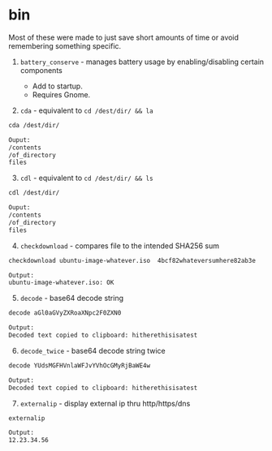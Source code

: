 # bin

Most of these were made to just save short amounts of time or avoid remembering something specific.

1. `battery_conserve` - manages battery usage by enabling/disabling certain components
    - Add to startup.
    - Requires Gnome.

2. `cda` - equivalent to `cd /dest/dir/ && la`

```bash
cda /dest/dir/

Ouput:
/contents
/of_directory
files
```

3. `cdl` - equivalent to `cd /dest/dir/ && ls`

```bash
cdl /dest/dir/

Ouput:
/contents
/of_directory
files
```

4. `checkdownload` - compares file to the intended SHA256 sum

```bash
checkdownload ubuntu-image-whatever.iso  4bcf82whateversumhere82ab3e

Output:
ubuntu-image-whatever.iso: OK
```

5. `decode` - base64 decode string

```bash
decode aGl0aGVyZXRoaXNpc2F0ZXN0

Output: 
Decoded text copied to clipboard: hitherethisisatest
```

6. `decode_twice` - base64 decode string twice


```bash
decode YUdsMGFHVnlaWFJvYVhOcGMyRjBaWE4w

Output: 
Decoded text copied to clipboard: hitherethisisatest
```

7. `externalip` - display external ip thru http/https/dns

```bash
externalip

Output:
12.23.34.56
```
